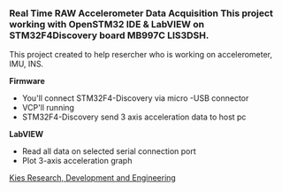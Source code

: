 ### Real Time RAW Accelerometer Data Acquisition This project working with OpenSTM32 IDE & LabVIEW on STM32F4Discovery board MB997C LIS3DSH.

This project created to help resercher who is working on accelerometer, IMU, INS.

**Firmware**

* You'll connect STM32F4-Discovery via micro -USB connector
* VCP'll running
* STM32F4-Discovery send 3 axis acceleration data to host pc

**LabVIEW**

* Read all data on selected serial connection port
* Plot 3-axis acceleration graph

[Kies Research, Development and Engineering](http://kiesrd.com/ "Kies RD") 
